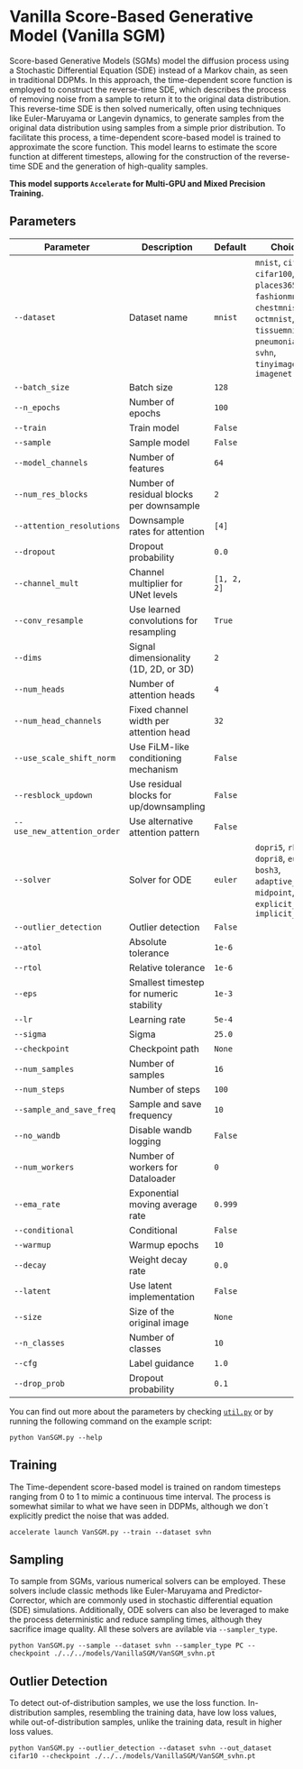 # Vanilla Score-Based Generative Model (Vanilla SGM)

Score-based Generative Models (SGMs) model the diffusion process using a Stochastic Differential Equation (SDE) instead of a Markov chain, as seen in traditional DDPMs. In this approach, the time-dependent score function is employed to construct the reverse-time SDE, which describes the process of removing noise from a sample to return it to the original data distribution. This reverse-time SDE is then solved numerically, often using techniques like Euler-Maruyama or Langevin dynamics, to generate samples from the original data distribution using samples from a simple prior distribution. To facilitate this process, a time-dependent score-based model is trained to approximate the score function. This model learns to estimate the score function at different timesteps, allowing for the construction of the reverse-time SDE and the generation of high-quality samples.

**This model supports `Accelerate` for Multi-GPU and Mixed Precision Training.**

## Parameters

| **Parameter**             | **Description**                               | **Default**   | **Choices**                                                                                                        |
|---------------------------|-----------------------------------------------|---------------|--------------------------------------------------------------------------------------------------------------------|
| `--dataset`               | Dataset name                                 | `mnist`       | `mnist`, `cifar10`, `cifar100`, `places365`, `dtd`, `fashionmnist`, `chestmnist`, `octmnist`, `tissuemnist`, `pneumoniamnist`, `svhn`, `tinyimagenet`, `imagenet` |
| `--batch_size`            | Batch size                                   | `128`         |                                                                                                                    |
| `--n_epochs`              | Number of epochs                             | `100`         |                                                                                                                    |
| `--train`                 | Train model                                  | `False`       |                                                                                                                    |
| `--sample`                | Sample model                                 | `False`       |                                                                                                                    |
| `--model_channels`        | Number of features                           | `64`          |                                                                                                                    |
| `--num_res_blocks`        | Number of residual blocks per downsample     | `2`           |                                                                                                                    |
| `--attention_resolutions` | Downsample rates for attention               | `[4]`         |                                                                                                                    |
| `--dropout`               | Dropout probability                          | `0.0`         |                                                                                                                    |
| `--channel_mult`          | Channel multiplier for UNet levels           | `[1, 2, 2]`   |                                                                                                                    |
| `--conv_resample`         | Use learned convolutions for resampling      | `True`        |                                                                                                                    |
| `--dims`                  | Signal dimensionality (1D, 2D, or 3D)        | `2`           |                                                                                                                    |
| `--num_heads`             | Number of attention heads                    | `4`           |                                                                                                                    |
| `--num_head_channels`     | Fixed channel width per attention head       | `32`          |                                                                                                                    |
| `--use_scale_shift_norm`  | Use FiLM-like conditioning mechanism         | `False`       |                                                                                                                    |
| `--resblock_updown`       | Use residual blocks for up/downsampling      | `False`       |                                                                                                                    |
| `--use_new_attention_order` | Use alternative attention pattern           | `False`       |                                                                                                                    |
| `--solver`                | Solver for ODE                               | `euler`       | `dopri5`, `rk4`, `dopri8`, `euler`, `bosh3`, `adaptive_heun`, `midpoint`, `explicit_adams`, `implicit_adams`        |
| `--outlier_detection`     | Outlier detection                            | `False`       |                                                                                                                    |
| `--atol`                  | Absolute tolerance                           | `1e-6`        |                                                                                                                    |
| `--rtol`                  | Relative tolerance                           | `1e-6`        |                                                                                                                    |
| `--eps`                   | Smallest timestep for numeric stability      | `1e-3`        |                                                                                                                    |
| `--lr`                    | Learning rate                                | `5e-4`        |                                                                                                                    |
| `--sigma`                 | Sigma                                        | `25.0`        |                                                                                                                    |
| `--checkpoint`            | Checkpoint path                              | `None`        |                                                                                                                    |
| `--num_samples`           | Number of samples                            | `16`          |                                                                                                                    |
| `--num_steps`             | Number of steps                              | `100`         |                                                                                                                    |
| `--sample_and_save_freq`  | Sample and save frequency                    | `10`          |                                                                                                                    |
| `--no_wandb`              | Disable wandb logging                        | `False`       |                                                                                                                    |
| `--num_workers`           | Number of workers for Dataloader             | `0`           |                                                                                                                    |
| `--ema_rate`              | Exponential moving average rate              | `0.999`       |                                                                                                                    |
| `--conditional`           | Conditional                                  | `False`       |                                                                                                                    |
| `--warmup`                | Warmup epochs                                | `10`          |                                                                                                                    |
| `--decay`                 | Weight decay rate                            | `0.0`         |                                                                                                                    |
| `--latent`                | Use latent implementation                    | `False`       |                                                                                                                    |
| `--size`                  | Size of the original image                   | `None`        |                                                                                                                    |
| `--n_classes`             | Number of classes                            | `10`          |                                                                                                                    |
| `--cfg`                   | Label guidance                               | `1.0`         |                                                                                                                    |
| `--drop_prob`             | Dropout probability                          | `0.1`         |                                                                                                                    |

You can find out more about the parameters by checking [`util.py`](./../src/generativezoo/utils/util.py) or by running the following command on the example script:

    python VanSGM.py --help

## Training

The Time-dependent score-based model is trained on random timesteps ranging from 0 to 1 to mimic a continuous time interval. The process is somewhat similar to what we have seen in DDPMs, although we don´t explicitly predict the noise that was added.

    accelerate launch VanSGM.py --train --dataset svhn

## Sampling

To sample from SGMs, various numerical solvers can be employed. These solvers include classic methods like Euler-Maruyama and Predictor-Corrector, which are commonly used in stochastic differential equation (SDE) simulations. Additionally, ODE solvers can also be leveraged to make the process deterministic and reduce sampling times, although they sacrifice image quality. All these solvers are avilable via `--sampler_type`.

    python VanSGM.py --sample --dataset svhn --sampler_type PC --checkpoint ./../../models/VanillaSGM/VanSGM_svhn.pt

## Outlier Detection

To detect out-of-distribution samples, we use the loss function. In-distribution samples, resembling the training data, have low loss values, while out-of-distribution samples, unlike the training data, result in higher loss values.

    python VanSGM.py --outlier_detection --dataset svhn --out_dataset cifar10 --checkpoint ./../../models/VanillaSGM/VanSGM_svhn.pt